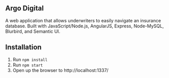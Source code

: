 ## Argo Digital

A web application that allows underwriters to easily navigate an insurance database. Built with JavaScript/Node.js, AngularJS, Express, Node-MySQL, Blurbird, and Semantic UI.

## Installation

1. Run `npm install`
2. Run `npm start`
3. Open up the browser to http://localhost:1337/
